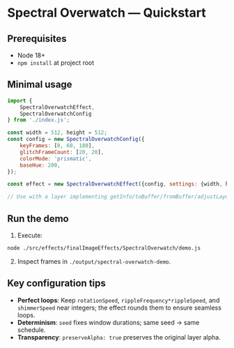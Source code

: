 # Spectral Overwatch — Quickstart

## Prerequisites
- Node 18+
- `npm install` at project root

## Minimal usage

```javascript
import {
    SpectralOverwatchEffect,
    SpectralOverwatchConfig
} from './index.js';

const width = 512, height = 512;
const config = new SpectralOverwatchConfig({
    keyFrames: [0, 60, 180],
    glitchFrameCount: [20, 20],
    colorMode: 'prismatic',
    baseHue: 200,
});

const effect = new SpectralOverwatchEffect({config, settings: {width, height}});

// Use with a layer implementing getInfo/toBuffer/fromBuffer/adjustLayerOpacity
```

## Run the demo
1. Execute:
```bash
node ./src/effects/finalImageEffects/SpectralOverwatch/demo.js
```
2. Inspect frames in `./output/spectral-overwatch-demo`.

## Key configuration tips
- **Perfect loops**: Keep `rotationSpeed`, `rippleFrequency*rippleSpeed`, and `shimmerSpeed` near integers; the effect rounds them to ensure seamless loops.
- **Determinism**: `seed` fixes window durations; same seed → same schedule.
- **Transparency**: `preserveAlpha: true` preserves the original layer alpha.